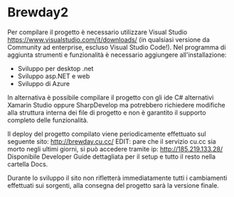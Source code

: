 # Brewday2
Per compilare il progetto è necessario utilizzare Visual Studio <https://www.visualstudio.com/it/downloads/> (in qualsiasi versione da Community ad enterprise, escluso Visual Studio Code!). 
Nel programma di aggiunta strumenti e funzionalità è necessario aggiungere all'installazione:
- Sviluppo per desktop .net
- Sviluppo asp.NET e web
- Sviluppo di Azure

In alternativa è possibile compilare il progetto con gli ide C# alternativi Xamarin Studio oppure SharpDevelop ma potrebbero richiedere modifiche alla struttura interna dei file di progetto e non è garantito il supporto completo delle funzionalità.

Il deploy del progetto compilato viene periodicamente effettuato sul seguente sito: <http://brewday.cu.cc/>
EDIT: pare che il servizio cu.cc sia morto negli ultimi giorni, si può accedere tramite ip: <http://185.219.133.28/>
Disponibile Developer Guide dettagliata per il setup e tutto il resto nella cartella Docs.

Durante lo sviluppo il sito non rifletterà immediatamente tutti i cambiamenti effettuati sui sorgenti, alla consegna del progetto sarà la versione finale.